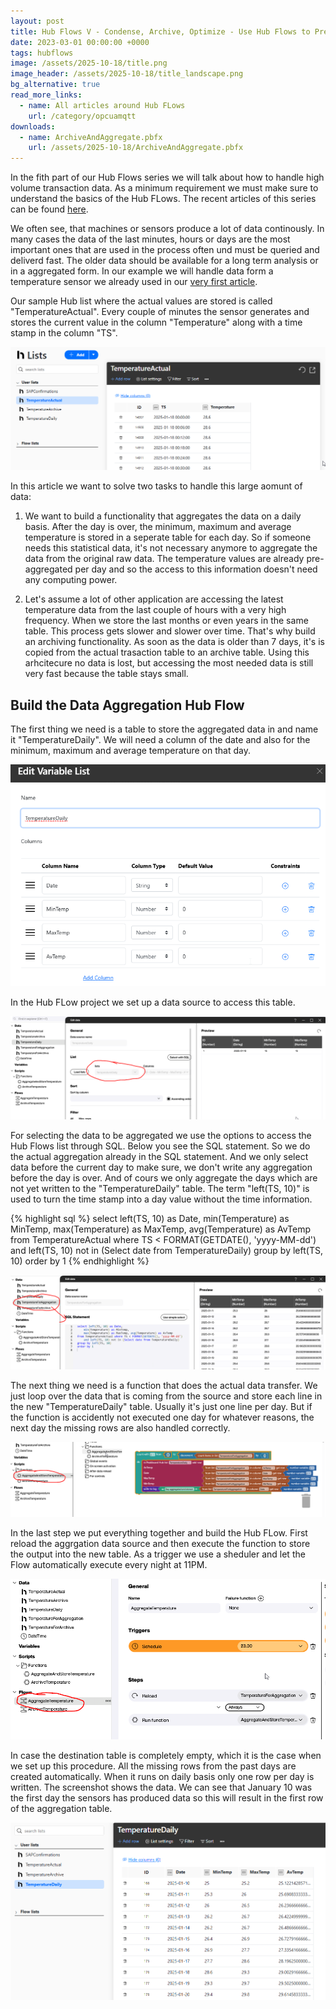```yaml
---
layout: post
title: Hub Flows V - Condense, Archive, Optimize - Use Hub Flows to Pre-Aggregate and Archive High-Volume Transaction Data
date: 2023-03-01 00:00:00 +0000
tags: hubflows
image: /assets/2025-10-18/title.png
image_header: /assets/2025-10-18/title_landscape.png
bg_alternative: true
read_more_links:
  - name: All articles around Hub FLows
    url: /category/opcuamqtt
downloads:
  - name: ArchiveAndAggregate.pbfx
    url: /assets/2025-10-18/ArchiveAndAggregate.pbfx
---
```

In the fith part of our Hub Flows series we will talk about how to handle high volume transaction data. As a minimum requirement we must make sure to understand the basics of the Hub FLows. The recent articles of this series can be found [here](/category/hubflows).

We often see, that machines or sensors produce a lot of data continously. In many cases the data of the last minutes, hours or days are the most important ones that are used in the process often und must be queried and deliverd fast. The older data should be available for a long term analysis or in a aggregated form. In our example we will handle data form a temperature sensor we already used in our [very first article](/Hub-FLows-I-Getting-started-and-learn-how-to-historize-MQTT-messages.html).

Our sample Hub list where the actual values are stored is called "TemperatureActual". Every couple of minutes the sensor generates and stores the current value in the column "Temperature" along with a time stamp in the column "TS".

![image](/assets/2025-10-18/010.png)

In this article we want to solve two tasks to handle this large aomunt of data:

1. We want to build a functionality that aggregates the data on a daily basis. After the day is over, the minimum, maximum and average temperature is stored in a seperate table for each day. So if someone needs this statistical data, it's not necessary anymore to aggregate the data from the original raw data. The temperature values are already pre-aggregated per day and so the access to this information doesn't need any computing power.

2. Let's assume a lot of other application are accessing the latest temperature data from the last couple of hours with a very high frequency. When we store the last months or even years in the same table. This process gets slower and slower over time. That's why build an archiving functionality. As soon as the data is older than 7 days, it's is copied from the actual trasaction table to an archive table. Using this arhcitecure no data is lost, but accessing the most needed data is still very fast because the table stays small.

## Build the Data Aggregation Hub Flow

The first thing we need is a table to store the aggregated data in and name it "TemperatureDaily". We will need a column of the date and also for the minimum, maximum and average temperature on that day.

![image](/assets/2025-10-18/020.png)

In the Hub FLow project we set up a data source to access this table.

![image](/assets/2025-10-18/022.png)

For selecting the data to be aggregated we use the options to access the Hub Flows list through SQL. Below you see the SQL statement. So we do the actual aggregation already in the SQL statement. And we only select data before the current day to make sure, we don't write any aggregation before the day is over. And of cours we only aggregate the days which are not yet written to the "TemperatureDaily" table. The term "left(TS, 10)" is used to turn the time stamp into a day value without the time information.

{% highlight sql %}
select left(TS, 10) as Date, 
    min(Temperature) as MinTemp,
    max(Temperature) as MaxTemp, avg(Temperature) as AvTemp
from TemperatureActual where TS < FORMAT(GETDATE(), 'yyyy-MM-dd')
    and left(TS, 10) not in (Select date from TemperatureDaily)
group by left(TS, 10)
order by 1
{% endhighlight %}

![image](/assets/2025-10-18/024.png)

The next thing we need is a function that does the actual data transfer. We just loop over the data that is coming from the source and store each line in the new "TemperatureDaily" table. Usually it's just one line per day. But if the function is accidently not executed one day for whatever reasons, the next day the missing rows are also handled correctly.

![image](/assets/2025-10-18/026.png)

In the last step we put everything together and build the Hub FLow. First reload the aggrgation data source and then execute the function to store the output into the new table. As a trigger we use a sheduler and let the Flow automatically execute every night at 11PM.

![image](/assets/2025-10-18/028.png)

In case the destination table is completely empty, which it is the case when we set up this procedure. All the missing rows from the past days are created automatically. When it runs on daily basis only one row per day is written. The screenshot shows the data. We can see that January 10 was the first day the sensors has produced data so this will result in the first row of the aggregation table.

![image](/assets/2025-10-18/029.png)



